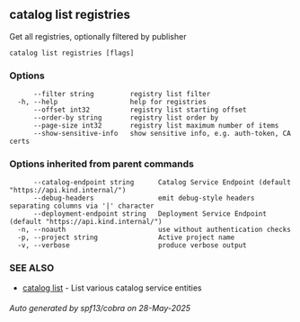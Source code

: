 ## catalog list registries

Get all registries, optionally filtered by publisher

```
catalog list registries [flags]
```

### Options

```
      --filter string         registry list filter
  -h, --help                  help for registries
      --offset int32          registry list starting offset
      --order-by string       registry list order by
      --page-size int32       registry list maximum number of items
      --show-sensitive-info   show sensitive info, e.g. auth-token, CA certs
```

### Options inherited from parent commands

```
      --catalog-endpoint string      Catalog Service Endpoint (default "https://api.kind.internal/")
      --debug-headers                emit debug-style headers separating columns via '|' character
      --deployment-endpoint string   Deployment Service Endpoint (default "https://api.kind.internal/")
  -n, --noauth                       use without authentication checks
  -p, --project string               Active project name
  -v, --verbose                      produce verbose output
```

### SEE ALSO

* [catalog list](catalog_list.md)	 - List various catalog service entities

###### Auto generated by spf13/cobra on 28-May-2025
